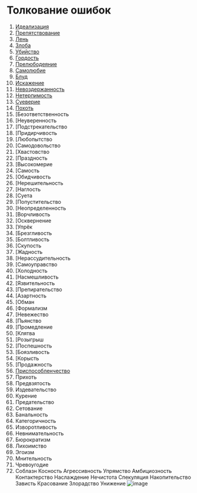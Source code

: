 # Толкование ошибок
1. [Идеализация](https://github.com/cen-ter/explanation/blob/main/1.%20%D0%98%D0%B4%D0%B5%D0%B0%D0%BB%D0%B8%D0%B7%D0%B0%D1%86%D0%B8%D1%8F)
2. [Препятствование](https://github.com/cen-ter/explanation/blob/main/2.%20%D0%9F%D1%80%D0%B5%D0%BF%D1%8F%D1%82%D1%81%D1%82%D0%B2%D0%BE%D0%B2%D0%B0%D0%BD%D0%B8%D0%B5)
3. [Лень](https://github.com/cen-ter/explanation/blob/main/3.%20%D0%9B%D0%B5%D0%BD%D1%8C)
4. [Злоба](https://github.com/cen-ter/explanation/blob/main/4.%20%D0%97%D0%BB%D0%BE%D0%B1%D0%B0)
5. [Убийство]()
6. [Гордость]()
7. [Прелюбодеяние]()
8. [Самолюбие]()
9. [Блуд]()
10. [Искажение]()
11. [Невоздержанность]()
12. [Нетерпимость]()
13. [Суеверие]()
14. [Похоть]()
15. [Безответственность
16. [Неуверенность
17. [Подстрекательство
18. [Придирчивость
19. [Любопытство
20. [Самодовольство
21. [Хвастовство
22. [Праздность
23. [Высокомерие
24. [Самость
25. [Обидчивость
26. [Нерешительность
27. [Наглость
28. [Суета
29. [Попустительство
30. [Неопределенность
31. [Ворчливость
32. [Осквернение
33. [Упрёк
34. [Брезгливость
35. [Болтливость
36. [Скупость
37. [Жадность
38. [Нерассудительность
39. [Самоуправство
40. [Холодность
41. [Насмешливость
42. [Язвительность
43. [Препирательство
44. [Азартность
45. [Обман
46. [Формализм
47. [Невежество
48. [Пьянство
49. [Промедление
50. [Клятва
51. [Розыгрыш
52. [Поспешность
53. [Боязливость
54. [Корысть
55. [Продажность
56. [Приспособленчество]()
57. Прихоть
58. Предвзятость
59. Издевательство
60. Курение
61. Предательство
62. Сетование
63. Банальность
64. Категоричность
65. Изворотливость
66. Невнимательность
67. Бюрократизм
68. Лихоимство
69. Эгоизм
70. Мнительность
71. Чревоугодие
72. Соблазн
Косность
Агрессивность
Упрямство
Амбициозность
Контактерство
Наслаждение
Нечистота
Спекуляция
Накопительство
Зависть
Красование
Злорадство
Унижение
![image](https://user-images.githubusercontent.com/82256679/114262912-b57bb300-9a0c-11eb-8004-5b095ba08f11.png)



